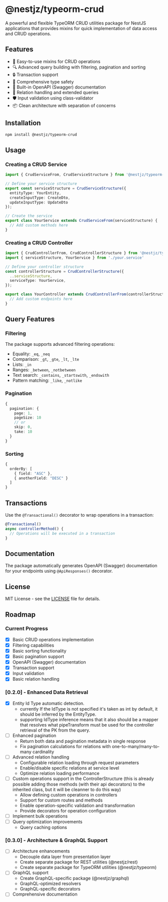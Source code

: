 # @nestjz/typeorm-crud

A powerful and flexible TypeORM CRUD utilities package for NestJS applications that provides mixins for quick implementation of data access and CRUD operations.

## Features

- 🚀 Easy-to-use mixins for CRUD operations
- 🔍 Advanced query building with filtering, pagination and sorting
- 🔒 Transaction support
- 📝 Comprehensive type safety
- 🎯 Built-in OpenAPI (Swagger) documentation
- 🔄 Relation handling and extended queries
- 🛡️ Input validation using class-validator
- 📦 Clean architecture with separation of concerns

## Installation

```bash
npm install @nestjz/typeorm-crud
```

## Usage

### Creating a CRUD Service

```typescript
import { CrudServiceFrom, CrudServiceStructure } from '@nestjz/typeorm-crud';

// Define your service structure
export const serviceStructure = CrudServiceStructure({
  entityType: YourEntity,
  createInputType: CreateDto,
  updateInputType: UpdateDto
});

// Create the service
export class YourService extends CrudServiceFrom(serviceStructure) {
  // Add custom methods here
}
```

### Creating a CRUD Controller

```typescript
import { CrudControllerFrom, CrudControllerStructure } from '@nestjz/typeorm-crud';
import { serviceStructure, YourService } from './your.service'

// Define your controller structure
const controllerStructure = CrudControllerStructure({
  ..serviceStructure,
  serviceType: YourService,
});

export class YourController extends CrudControllerFrom(controllerStructure) {
  // Add custom endpoints here
}
```

## Query Features

### Filtering

The package supports advanced filtering operations:

- Equality: `_eq`, `_neq`
- Comparison: `_gt`, `_gte`, `_lt`, `_lte`
- Lists: `_in`
- Ranges: `_between`, `_notbetween`
- Text search: `_contains`, `_startswith`, `_endswith`
- Pattern matching: `_like`, `_notlike`

### Pagination

```typescript
{
  pagination: {
    page: 1,
    pageSize: 10
    // or
    skip: 0,
    take: 10
  }
}
```

### Sorting

```typescript
{
  orderBy: [
    { field: "ASC" },
    { anotherField: "DESC" }
  ]
}
```

## Transactions

Use the `@Transactional()` decorator to wrap operations in a transaction:

```typescript
@Transactional()
async controllerMethod() {
  // Operations will be executed in a transaction
}
```

## Documentation

The package automatically generates OpenAPI (Swagger) documentation for your endpoints using `@ApiResponses()` decorator.

## License

MIT License - see the [LICENSE](LICENSE) file for details.

## Roadmap

### Current Progress
- [x] Basic CRUD operations implementation
- [x] Filtering capabilities
- [x] Basic sorting functionality
- [x] Basic pagination support
- [x] OpenAPI (Swagger) documentation
- [x] Transaction support
- [x] Input validation
- [x] Basic relation handling

### [0.2.0] - Enhanced Data Retrieval
- [x] Entity Id Type automatic detection.
  - currently If the IdType is not specified it's taken as int by default, it should be inferred by the EntityType.
  - supporting IdType inference means that it also should be a mapper that resolves what pipeTransform must be used for the controller retrieval of the PK from the query.
- [ ] Enhanced pagination
  - Return both data and pagination metadata in single response
  - Fix pagination calculations for relations with one-to-many/many-to-many cardinality
- [ ] Advanced relation handling
  - Configurable relation loading through request parameters
  - Enable/disable specific relations at service level
  - Optimize relation loading performance
- [ ] Custom operations support in the ControllerStructure
    (this is already possible adding those methods (with their api decorators) to the inherited class, but it will be cleanner to do this way)
  - Allow defining custom operations in controllers
  - Support for custom routes and methods
  - Enable operation-specific validation and transformation
  - Provide decorators for operation configuration
- [ ] Implement bulk operations
- [ ] Query optimization improvements
  - Query caching options

### [0.3.0] - Architecture & GraphQL Support
- [ ] Architecture enhancements
  - Decouple data layer from presentation layer
  - Create separate package for REST utilities (@nestjz/rest)
  - Create separate package for TypeORM utilities (@nestjz/typeorm)
- [ ] GraphQL support
  - Create GraphQL-specific package (@nestjz/graphql)
  - GraphQL-optimized resolvers
  - GraphQL-specific decorators
- [ ] Comprehensive documentation